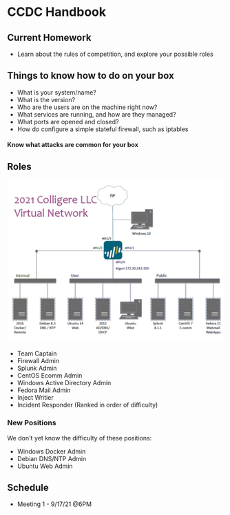 # CCDC Handbook

## Current Homework

* Learn about the rules of competition, and explore your possible roles

## Things to know how to do on your box
- What is your system/name?
- What is the version?
- Who are the users are on the machine right now?
- What services are running, and how are they managed?
- What ports are opened and closed?
- How do configure a simple stateful firewall, such as iptables

#### Know what attacks are common for your box


## Roles

![roles](assets/ccdc-roles.png)

* Team Captain
* Firewall Admin
* Splunk Admin
* CentOS Ecomm Admin
* Windows Active Directory Admin
* Fedora Mail Admin
* Inject Writier 
* Incident Responder
(Ranked in order of difficulty)

### New Positions 
We don't yet know the difficulty of these positions:
* Windows Docker Admin
* Debian DNS/NTP Admin
* Ubuntu Web Admin
## Schedule
* Meeting 1 - 9/17/21 @6PM

